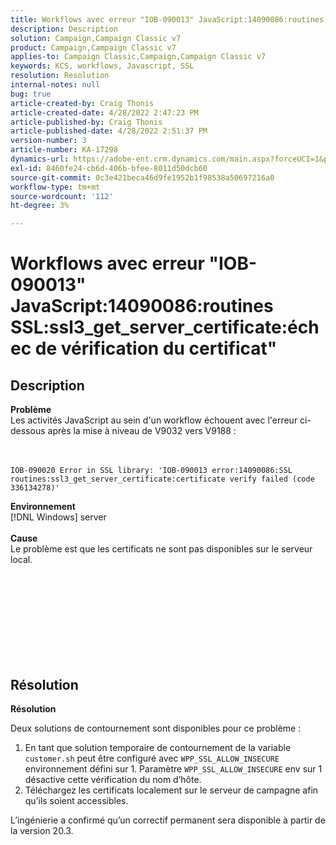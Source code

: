 ```yaml
---
title: Workflows avec erreur "IOB-090013" JavaScript:14090086:routines SSL:ssl3_get_server_certificate:échec de vérification du certificat"
description: Description
solution: Campaign,Campaign Classic v7
product: Campaign,Campaign Classic v7
applies-to: Campaign Classic,Campaign,Campaign Classic v7
keywords: KCS, workflows, Javascript, SSL
resolution: Resolution
internal-notes: null
bug: true
article-created-by: Craig Thonis
article-created-date: 4/28/2022 2:47:23 PM
article-published-by: Craig Thonis
article-published-date: 4/28/2022 2:51:37 PM
version-number: 3
article-number: KA-17298
dynamics-url: https://adobe-ent.crm.dynamics.com/main.aspx?forceUCI=1&pagetype=entityrecord&etn=knowledgearticle&id=d9951f1b-02c7-ec11-a7b6-0022480a10ee
exl-id: 8460fe24-cb6d-406b-bfee-8011d50dcb60
source-git-commit: 0c3e421beca46d9fe1952b1f98538a50697216a0
workflow-type: tm+mt
source-wordcount: '112'
ht-degree: 3%

---
```


# Workflows avec erreur &quot;IOB-090013&quot; JavaScript:14090086:routines SSL:ssl3_get_server_certificate:échec de vérification du certificat&quot;

## Description

<b>Problème</b>
<br>Les activités JavaScript au sein d&#39;un workflow échouent avec l&#39;erreur ci-dessous après la mise à niveau de V9032 vers V9188 : <br><br><br>

```
IOB-090020 Error in SSL library: 'IOB-090013 error:14090086:SSL routines:ssl3_get_server_certificate:certificate verify failed (code 336134278)'
```


<b>Environnement</b>
<br>[!DNL Windows] server<br><br>
<b>Cause</b>
<br>Le problème est que les certificats ne sont pas disponibles sur le serveur local.<br><br> <br>

<br><br><br> <br><br> 

## Résolution


<b>Résolution</b>

Deux solutions de contournement sont disponibles pour ce problème :
1. En tant que solution temporaire de contournement de la variable `customer.sh` peut être configuré avec `WPP_SSL_ALLOW_INSECURE` environnement défini sur 1. Paramètre `WPP_SSL_ALLOW_INSECURE` env sur 1 désactive cette vérification du nom d’hôte. 
2. Téléchargez les certificats localement sur le serveur de campagne afin qu’ils soient accessibles.

L’ingénierie a confirmé qu’un correctif permanent sera disponible à partir de la version 20.3.
